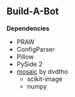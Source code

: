## Build-A-Bot
**Dependencies**
- PRAW
- ConfigParser
- Pillow
- PySide 2
- [mosaic](https://github.com/dvdtho/python-photo-mosaic) by dvdtho
  - scikit-image
  - numpy
